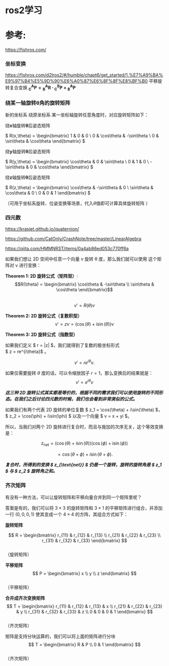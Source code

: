 # ros2学习

# 参考:
https://fishros.com/




### 坐标变换 
https://fishros.com/d2lros2/#/humble/chapt6/get_started/1.%E7%A9%BA%E9%97%B4%E5%9D%90%E6%A0%87%E6%8F%8F%E8%BF%B0
平移旋转复合变换
 $\boldsymbol{_{C}^{A}P = {_{B}^{A}R} \cdot {_{C}^{B}P} + {_{B}^{A}P}}$ 


### 绕某一轴旋转$\boldsymbol{\theta}$角的旋转矩阵
 
新的坐标系 绕原坐标系 某一坐标轴旋转任意角度时，对应旋转矩阵如下：
 
绕$\boldsymbol{x}$轴旋转$\boldsymbol{\theta}$后姿态矩阵
 
$
R(x,\theta) = \begin{bmatrix} 
1 & 0 & 0 \\ 
0 & \cos\theta & -\sin\theta \\ 
0 & \sin\theta & \cos\theta 
\end{bmatrix}
$
 
绕$\boldsymbol{y}$轴旋转$\boldsymbol{\theta}$后姿态矩阵
 
$
R(y,\theta) = \begin{bmatrix} 
\cos\theta & 0 & \sin\theta \\ 
0 & 1 & 0 \\ 
-\sin\theta & 0 & \cos\theta 
\end{bmatrix}
$
 
绕$\boldsymbol{z}$轴旋转$\boldsymbol{\theta}$后姿态矩阵
 
$
R(z,\theta) = \begin{bmatrix} 
\cos\theta & -\sin\theta & 0 \\ 
\sin\theta & \cos\theta & 0 \\ 
0 & 0 & 1 
\end{bmatrix}
$
 
（可用于坐标系旋转、位姿变换等场景，代入$\theta$值即可计算具体旋转矩阵 ）


### 四元数

https://krasjet.github.io/quaternion/

https://github.com/CatOnly/CrashNote/tree/master/LinearAlgebra


https://qiita.com/HMMNRST/items/0a4ab86ed053c770ff6a


如果我们想让 2D 空间中任意一个向量 v 旋转 θ 度，那么我们就可以使用
这个矩阵对 v 进行变换：

**Theorem 1: 2D 旋转公式（矩阵型）**:  
$$R(\theta) = \begin{bmatrix} \cos\theta & -\sin\theta \\ \sin\theta & \cos\theta \end{bmatrix}$$  
$$v' = R(\theta)v$$  

**Theorem 2: 2D 旋转公式（复数积型）**
 $$ v' = zv   
    = (\cos(\theta) + i\sin(\theta))v $$ 

**Theorem 3: 2D 旋转公式（指数型）**

如果我们定义  $ r = \|z\| $，我们就得到了复数的极坐标形式  
$ z = re^{i\theta}$ 。
 
 $$ v' = re^{i\theta}v. $$ 


如果仅需要旋转  $\theta$ 度的话，可以令缩放因子  $r = 1$，那么变换后的结果就是：
 $$ v' = e^{i\theta}v $$ 

***这三种 2D 旋转公式其实都是等价的，根据不同的需求我们可以使用旋转的不同形态。在我们之后讨论四元数的时候，我们也会看到非常类似的公式。***


如果我们有两个代表 2D 旋转的单位复数  $ z_1 = \cos(\theta) + i\sin(\theta) $， $ z_2 = \cos(\phi) + i\sin(\phi) $ 以及一个向量  $ v = x + yi $。

所以，当我们对两个 2D 旋转进行复合时，而且与施加的次序无关，这个等效变换是：


 $$ z_{\text{net}} = (\cos(\theta) + i\sin(\theta))(\cos(\phi) + i\sin(\phi)) $$ 

 $$ = \cos(\theta + \phi) + i\sin(\theta + \phi). $$ 

***复合时，所得到的变换  $ z_{\text{net}} $ 仍是一个旋转，旋转的旋转角是  $ z_1 $ 与  $ z_2 $ 旋转角之和。***


### 齐次矩阵
有没有一种方法，可以让旋转矩阵和平移向量合并到同一个矩阵里呢？

答案是有的，我们可以将  $3 \times 3$ 的旋转矩阵和  $3 \times 1$ 的平移矩阵进行组合，并添加一行  $(0, 0, 0, 1)$ 使其变成一个  $4 \times 4$ 的方阵，其组合方式如下：

**旋转矩阵**


$$ R = \begin{bmatrix} r_{11} & r_{12} & r_{13} \\ r_{21} & r_{22} & r_{23} \\ r_{31} & r_{32} & r_{33} \end{bmatrix} $$  
（旋转矩阵）

**平移矩阵**
$$ P = \begin{bmatrix} x \\ y \\ z \end{bmatrix} $$  
 （平移矩阵）

**合并成齐次变换矩阵**
$$ T = \begin{bmatrix} r_{11} & r_{12} & r_{13} & x \\ r_{21} & r_{22} & r_{23} & y \\ r_{31} & r_{32} & r_{33} & z \\ 0 & 0 & 0 & 1 \end{bmatrix} $$  
（齐次矩阵）

矩阵是支持分块运算的，我们可以将上面的矩阵进行分块
$$ T = \begin{bmatrix} R & P \\ 0 & 1 \end{bmatrix} $$  
（齐次矩阵）
